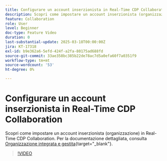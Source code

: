 ```yaml
---
title: Configurare un account inserzionista in Real-Time CDP Collaboration
description: Scopri come impostare un account inserzionista (organizzazione) in Real-Time CDP Collaboration.
feature: Collaboration
role: User
level: Beginner
doc-type: Feature Video
duration: 0
last-substantial-update: 2025-03-18T00:00:00Z
jira: KT-17318
exl-id: b9e362a6-5efd-424f-a2fa-80175ad688fd
source-git-commit: 33ae358bc385b22de78ac7d5a0efa60f7a0351f9
workflow-type: tm+mt
source-wordcount: '53'
ht-degree: 0%

---
```


# Configurare un account inserzionista in Real-Time CDP Collaboration

Scopri come impostare un account inserzionista (organizzazione) in Real-Time CDP Collaboration. Per la documentazione dettagliata, consulta [Organizzazione integrata e gestita](https://experienceleague.adobe.com/it/docs/real-time-cdp-collaboration/using/setup/onboard-organization){target="_blank"}.

>[!VIDEO](https://video.tv.adobe.com/v/3452264/?learn=on&enablevpops)
